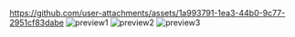 
https://github.com/user-attachments/assets/1a993791-1ea3-44b0-9c77-2951cf83dabe
![preview1](https://github.com/user-attachments/assets/39094db0-f126-4452-8d3a-d5cf9b06d805)
![preview2](https://github.com/user-attachments/assets/c548f35a-f1c0-4a11-b263-b8ef321d9f54)
![preview3](https://github.com/user-attachments/assets/6ff04dc0-80c8-4873-b72a-645fb022267c)
